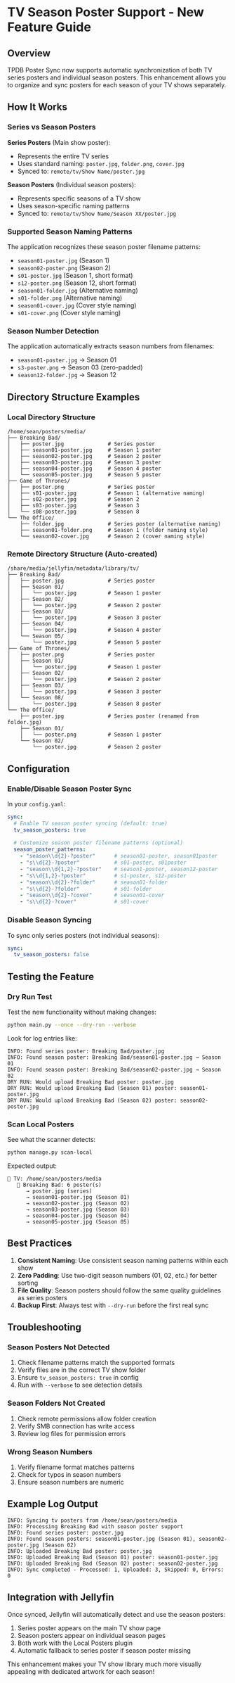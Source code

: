 # TV Season Poster Support - New Feature Guide

## Overview

TPDB Poster Sync now supports automatic synchronization of both TV series posters and individual season posters. This enhancement allows you to organize and sync posters for each season of your TV shows separately.

## How It Works

### Series vs Season Posters

**Series Posters** (Main show poster):
- Represents the entire TV series
- Uses standard naming: `poster.jpg`, `folder.png`, `cover.jpg`
- Synced to: `remote/tv/Show Name/poster.jpg`

**Season Posters** (Individual season posters):
- Represents specific seasons of a TV show
- Uses season-specific naming patterns
- Synced to: `remote/tv/Show Name/Season XX/poster.jpg`

### Supported Season Naming Patterns

The application recognizes these season poster filename patterns:

- `season01-poster.jpg` (Season 1)
- `season02-poster.png` (Season 2)  
- `s01-poster.jpg` (Season 1, short format)
- `s12-poster.png` (Season 12, short format)
- `season01-folder.jpg` (Alternative naming)
- `s01-folder.png` (Alternative naming)
- `season01-cover.jpg` (Cover style naming)
- `s01-cover.png` (Cover style naming)

### Season Number Detection

The application automatically extracts season numbers from filenames:
- `season01-poster.jpg` → Season 01
- `s3-poster.png` → Season 03 (zero-padded)
- `season12-folder.jpg` → Season 12

## Directory Structure Examples

### Local Directory Structure
```
/home/sean/posters/media/
├── Breaking Bad/
│   ├── poster.jpg              # Series poster
│   ├── season01-poster.jpg     # Season 1 poster
│   ├── season02-poster.jpg     # Season 2 poster
│   ├── season03-poster.jpg     # Season 3 poster
│   ├── season04-poster.jpg     # Season 4 poster
│   └── season05-poster.jpg     # Season 5 poster
├── Game of Thrones/
│   ├── poster.png              # Series poster
│   ├── s01-poster.jpg          # Season 1 (alternative naming)
│   ├── s02-poster.jpg          # Season 2
│   ├── s03-poster.jpg          # Season 3
│   └── s08-poster.jpg          # Season 8
└── The Office/
    ├── folder.jpg              # Series poster (alternative naming)
    ├── season01-folder.png     # Season 1 (folder naming style)
    └── season02-cover.jpg      # Season 2 (cover naming style)
```

### Remote Directory Structure (Auto-created)
```
/share/media/jellyfin/metadata/library/tv/
├── Breaking Bad/
│   ├── poster.jpg              # Series poster
│   ├── Season 01/
│   │   └── poster.jpg          # Season 1 poster
│   ├── Season 02/
│   │   └── poster.jpg          # Season 2 poster
│   ├── Season 03/
│   │   └── poster.jpg          # Season 3 poster
│   ├── Season 04/
│   │   └── poster.jpg          # Season 4 poster
│   └── Season 05/
│       └── poster.jpg          # Season 5 poster
├── Game of Thrones/
│   ├── poster.png              # Series poster
│   ├── Season 01/
│   │   └── poster.jpg          # Season 1 poster
│   ├── Season 02/
│   │   └── poster.jpg          # Season 2 poster
│   ├── Season 03/
│   │   └── poster.jpg          # Season 3 poster
│   └── Season 08/
│       └── poster.jpg          # Season 8 poster
└── The Office/
    ├── poster.jpg              # Series poster (renamed from folder.jpg)
    ├── Season 01/
    │   └── poster.png          # Season 1 poster
    └── Season 02/
        └── poster.jpg          # Season 2 poster
```

## Configuration

### Enable/Disable Season Poster Sync

In your `config.yaml`:

```yaml
sync:
  # Enable TV season poster syncing (default: true)
  tv_season_posters: true
  
  # Customize season poster filename patterns (optional)
  season_poster_patterns:
    - "season\\d{2}-?poster"      # season01-poster, season01poster
    - "s\\d{2}-?poster"           # s01-poster, s01poster  
    - "season\\d{1,2}-?poster"    # season1-poster, season12-poster
    - "s\\d{1,2}-?poster"         # s1-poster, s12-poster
    - "season\\d{2}-?folder"      # season01-folder
    - "s\\d{2}-?folder"           # s01-folder
    - "season\\d{2}-?cover"       # season01-cover
    - "s\\d{2}-?cover"            # s01-cover
```

### Disable Season Syncing

To sync only series posters (not individual seasons):

```yaml
sync:
  tv_season_posters: false
```

## Testing the Feature

### Dry Run Test

Test the new functionality without making changes:

```bash
python main.py --once --dry-run --verbose
```

Look for log entries like:
```
INFO: Found series poster: Breaking Bad/poster.jpg
INFO: Found season poster: Breaking Bad/season01-poster.jpg → Season 01
INFO: Found season poster: Breaking Bad/season02-poster.jpg → Season 02
DRY RUN: Would upload Breaking Bad poster: poster.jpg
DRY RUN: Would upload Breaking Bad (Season 01) poster: season01-poster.jpg
DRY RUN: Would upload Breaking Bad (Season 02) poster: season02-poster.jpg
```

### Scan Local Posters

See what the scanner detects:

```bash
python manage.py scan-local
```

Expected output:
```
📁 TV: /home/sean/posters/media
   📄 Breaking Bad: 6 poster(s)
      → poster.jpg (series)
      → season01-poster.jpg (Season 01)
      → season02-poster.jpg (Season 02)
      → season03-poster.jpg (Season 03)
      → season04-poster.jpg (Season 04)
      → season05-poster.jpg (Season 05)
```

## Best Practices

1. **Consistent Naming**: Use consistent season naming patterns within each show
2. **Zero Padding**: Use two-digit season numbers (01, 02, etc.) for better sorting
3. **File Quality**: Season posters should follow the same quality guidelines as series posters
4. **Backup First**: Always test with `--dry-run` before the first real sync

## Troubleshooting

### Season Posters Not Detected

1. Check filename patterns match the supported formats
2. Verify files are in the correct TV show folder
3. Ensure `tv_season_posters: true` in config
4. Run with `--verbose` to see detection details

### Season Folders Not Created

1. Check remote permissions allow folder creation
2. Verify SMB connection has write access
3. Review log files for permission errors

### Wrong Season Numbers

1. Verify filename format matches patterns
2. Check for typos in season numbers
3. Ensure season numbers are numeric

## Example Log Output

```
INFO: Syncing tv posters from /home/sean/posters/media
INFO: Processing Breaking Bad with season poster support
INFO: Found series poster: poster.jpg
INFO: Found season posters: season01-poster.jpg (Season 01), season02-poster.jpg (Season 02)
INFO: Uploaded Breaking Bad poster: poster.jpg
INFO: Uploaded Breaking Bad (Season 01) poster: season01-poster.jpg
INFO: Uploaded Breaking Bad (Season 02) poster: season02-poster.jpg
INFO: Sync completed - Processed: 1, Uploaded: 3, Skipped: 0, Errors: 0
```

## Integration with Jellyfin

Once synced, Jellyfin will automatically detect and use the season posters:

1. Series poster appears on the main TV show page
2. Season posters appear on individual season pages
3. Both work with the Local Posters plugin
4. Automatic fallback to series poster if season poster missing

This enhancement makes your TV show library much more visually appealing with dedicated artwork for each season!
